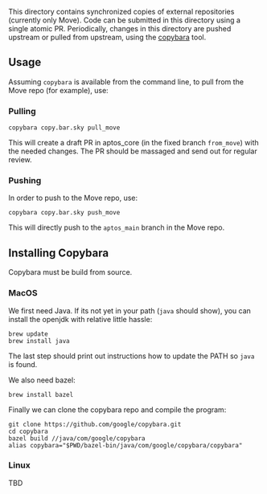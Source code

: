 This directory contains synchronized copies of external repositories (currently only Move). Code can be submitted in this directory using a single atomic PR. Periodically, changes in this directory
are pushed upstream or pulled from upstream, using the [copybara](https://github.com/google/copybara) tool.

## Usage

Assuming `copybara` is available from the command line, to pull from the
Move repo (for example), use:

### Pulling

```shell
copybara copy.bar.sky pull_move
```

This will create a draft PR in aptos_core (in the fixed branch `from_move`) with the needed changes. The PR should be massaged and send out for regular review.

### Pushing

In order to push to the Move repo, use:

```shell
copybara copy.bar.sky push_move
```

This will directly push to the `aptos_main` branch in the Move repo.


## Installing Copybara

Copybara must be build from source. 

### MacOS

We first need Java. If its not yet in your path (`java` should show), you can install the openjdk with relative little hassle:

```shell
brew update
brew install java
```

The last step should print out instructions how to update the PATH so `java` is found.

We also need bazel:

```shell
brew install bazel
```

Finally we can clone the copybara repo and compile the program:

```shell
git clone https://github.com/google/copybara.git
cd copybara
bazel build //java/com/google/copybara
alias copybara="$PWD/bazel-bin/java/com/google/copybara/copybara"
```

### Linux

TBD
